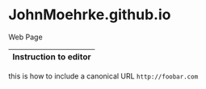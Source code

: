 # JohnMoehrke.github.io
Web Page

| **Instruction to editor**                      |
|------------------------------------------------|

this is how to include a canonical URL `http://foobar.com`

